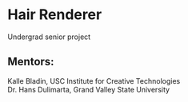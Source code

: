 # Hair Renderer
Undergrad senior project

## Mentors:
Kalle Bladin, USC Institute for Creative Technologies  
Dr. Hans Dulimarta, Grand Valley State University
